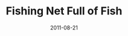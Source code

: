 ---
title: Fishing Net Full of Fish
caption: The cod end of the net as it's winched aboard the fishing vessel
location: Shetland, UK
slug: /1108002
date: 2011-08-21
featuredImage: ./images/white-fishing-002.jpg
tags: ["Fishing", "Fish", "North Sea", "UK"]
category: gallery
subject: In Action
---